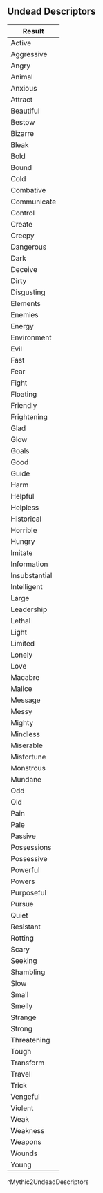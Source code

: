 ## Undead Descriptors
| Result        |
| ------------- |
| Active        |
| Aggressive    |
| Angry         |
| Animal        |
| Anxious       |
| Attract       |
| Beautiful     |
| Bestow        |
| Bizarre       |
| Bleak         |
| Bold          |
| Bound         |
| Cold          |
| Combative     |
| Communicate   |
| Control       |
| Create        |
| Creepy        |
| Dangerous     |
| Dark          |
| Deceive       |
| Dirty         |
| Disgusting    |
| Elements      |
| Enemies       |
| Energy        |
| Environment   |
| Evil          |
| Fast          |
| Fear          |
| Fight         |
| Floating      |
| Friendly      |
| Frightening   |
| Glad          |
| Glow          |
| Goals         |
| Good          |
| Guide         |
| Harm          |
| Helpful       |
| Helpless      |
| Historical    |
| Horrible      |
| Hungry        |
| Imitate       |
| Information   |
| Insubstantial |
| Intelligent   |
| Large         |
| Leadership    |
| Lethal        |
| Light         |
| Limited       |
| Lonely        |
| Love          |
| Macabre       |
| Malice        |
| Message       |
| Messy         |
| Mighty        |
| Mindless      |
| Miserable     |
| Misfortune    |
| Monstrous     |
| Mundane       |
| Odd           |
| Old           |
| Pain          |
| Pale          |
| Passive       |
| Possessions   |
| Possessive    |
| Powerful      |
| Powers        |
| Purposeful    |
| Pursue        |
| Quiet         |
| Resistant     |
| Rotting       |
| Scary         |
| Seeking       |
| Shambling     |
| Slow          |
| Small         |
| Smelly        |
| Strange       |
| Strong        |
| Threatening   |
| Tough         |
| Transform     |
| Travel        |
| Trick         |
| Vengeful      |
| Violent       |
| Weak          |
| Weakness      |
| Weapons       |
| Wounds        |
| Young         |
^Mythic2UndeadDescriptors